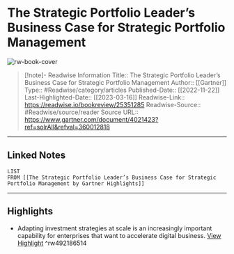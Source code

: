 # The Strategic Portfolio Leader’s Business Case for Strategic Portfolio Management

![rw-book-cover](https://emtemp.gcom.cloud/ngw/globalassets/gartner-tile.jpg)
<br>
>[!note]- Readwise Information
>Title:: The Strategic Portfolio Leader’s Business Case for Strategic Portfolio Management
>Author:: [[Gartner]]
>Type:: #Readwise/category/articles
>Published-Date:: [[2022-11-22]]
>Last-Highlighted-Date:: [[2023-03-16]]
>Readwise-Link:: https://readwise.io/bookreview/25351285
>Readwise-Source:: #Readwise/source/reader
>Source URL:: https://www.gartner.com/document/4021423?ref=solrAll&refval=360012818
--- 

## Linked Notes
```dataview
LIST
FROM [[The Strategic Portfolio Leader’s Business Case for Strategic Portfolio Management by Gartner Highlights]]
```

---

## Highlights
- Adapting investment strategies at scale is an increasingly important capability for enterprises that want to accelerate digital business. [View Highlight](https://readwise.io/open/492186514) ^rw492186514
